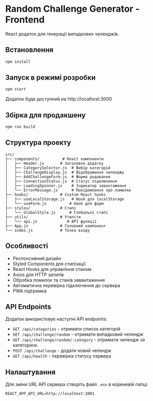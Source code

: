 # Random Challenge Generator - Frontend

React додаток для генерації випадкових челенджів.

## Встановлення

```bash
npm install
```

## Запуск в режимі розробки

```bash
npm start
```

Додаток буде доступний на http://localhost:3000

## Збірка для продакшену

```bash
npm run build
```

## Структура проекту

```
src/
├── components/          # React компоненти
│   ├── Header.js       # Заголовок додатку
│   ├── CategorySelector.js  # Вибір категорій
│   ├── ChallengeDisplay.js  # Відображення челенджу
│   ├── AddChallengeForm.js  # Форма додавання
│   ├── ConnectionStatus.js  # Статус підключення
│   ├── LoadingSpinner.js    # Індикатор завантаження
│   └── ErrorMessage.js      # Повідомлення про помилки
├── hooks/              # Custom React hooks
│   ├── useLocalStorage.js   # Hook для localStorage
│   └── useForm.js          # Hook для форм
├── styles/             # Стилі
│   └── GlobalStyle.js      # Глобальні стилі
├── utils/              # Утиліти
│   └── api.js             # API функції
├── App.js              # Головний компонент
└── index.js            # Точка входу
```

## Особливості

- Респонсивний дизайн
- Styled Components для стилізації
- React Hooks для управління станом
- Axios для HTTP запитів
- Обробка помилок та станів завантаження
- Автоматична перевірка підключення до сервера
- PWA підтримка

## API Endpoints

Додаток використовує наступні API endpoints:

- `GET /api/categories` - отримати список категорій
- `GET /api/challenge/random` - отримати випадковий челендж
- `GET /api/challenge/random/:category` - отримати челендж за категорією
- `POST /api/challenge` - додати новий челендж
- `GET /api/health` - перевірка статусу сервера

## Налаштування

Для зміни URL API сервера створіть файл `.env` в кореневій папці:

```
REACT_APP_API_URL=http://localhost:3001
```